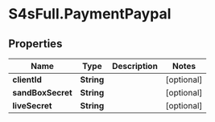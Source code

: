 # S4sFull.PaymentPaypal

## Properties
Name | Type | Description | Notes
------------ | ------------- | ------------- | -------------
**clientId** | **String** |  | [optional] 
**sandBoxSecret** | **String** |  | [optional] 
**liveSecret** | **String** |  | [optional] 


